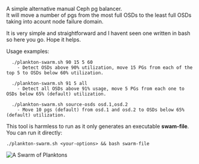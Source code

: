 A simple alternative manual Ceph pg balancer.  
It will move a number of pgs from the most full OSDs to the least full OSDs taking into acount node failure domain.  

It is very simple and straightforward and I havent seen one written in bash so here you go. Hope it helps.  

Usage examples:
```
  ./plankton-swarm.sh 90 15 5 60
    - Detect OSDs above 90% utilization, move 15 PGs from each of the top 5 to OSDs below 60% utilization.

  ./plankton-swarm.sh 91 5 all
    - Detect all OSDs above 91% usage, move 5 PGs from each one to OSDs below 65% (default) utilization.

  ./plankton-swarm.sh source-osds osd.1,osd.2
    - Move 10 pgs (default) from osd.1 and osd.2 to OSDs below 65% (default) utilization.
```

This tool is harmless to run as it only generates an executable **swam-file**.
You can run it directly:
```
./plankton-swarm.sh <your-options> && bash swarm-file
```

  
![A Swarm of Planktons](https://images.squarespace-cdn.com/content/v1/5bb9f390da50d330b261fdc8/1581283147743-OFR7YJ9ZF69KWW2ZYS2G/GPTempDownload+2.JPG)



